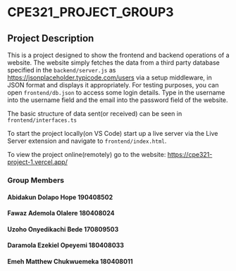 # CPE321_PROJECT_GROUP3

## Project Description

This is a project designed to show the frontend and backend operations of a website. The website simply fetches the data from a third party database specified in the `backend/server.js` as https://jsonplaceholder.typicode.com/users via a setup middleware, in JSON format and displays it appropriately. For testing purposes, you can open `frontend/db.json` to access some login details. Type in the username into the username field and the email into the password field of the website.

The basic structure of data sent(or received) can be seen in `frontend/interfaces.ts`

To start the project locally(on VS Code) start up a live server via the Live Server extension and navigate to `frontend/index.html`.

To view the project online(remotely) go to the website: https://cpe321-project-1.vercel.app/

### Group Members

#### Abidakun Dolapo Hope 190408502

#### Fawaz Ademola Olalere 180408024

#### Uzoho Onyedikachi Bede 170809503

#### Daramola Ezekiel Opeyemi 180408033

#### Emeh Matthew Chukwuemeka 180408011
